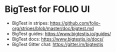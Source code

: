 # BigTest for FOLIO UI

* BigTest in stripes: https://github.com/folio-org/stripes/blob/master/doc/bigtest.md
* BigTest guides: https://www.bigtestjs.io/guides/
* BigTest docs: https://www.bigtestjs.io/docs/
* BigTest Gitter chat: https://gitter.im/bigtestjs
